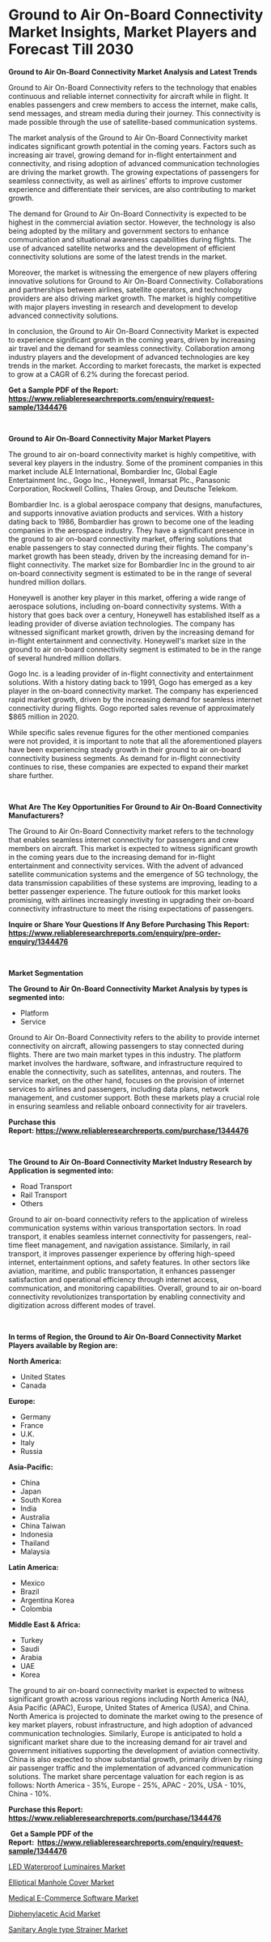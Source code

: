 <p><h1>Ground to Air On-Board Connectivity Market Insights, Market Players and Forecast Till 2030</h1></p><p><strong>Ground to Air On-Board Connectivity Market Analysis and Latest Trends</strong></p>
<p><p>Ground to Air On-Board Connectivity refers to the technology that enables continuous and reliable internet connectivity for aircraft while in flight. It enables passengers and crew members to access the internet, make calls, send messages, and stream media during their journey. This connectivity is made possible through the use of satellite-based communication systems.</p><p>The market analysis of the Ground to Air On-Board Connectivity market indicates significant growth potential in the coming years. Factors such as increasing air travel, growing demand for in-flight entertainment and connectivity, and rising adoption of advanced communication technologies are driving the market growth. The growing expectations of passengers for seamless connectivity, as well as airlines' efforts to improve customer experience and differentiate their services, are also contributing to market growth.</p><p>The demand for Ground to Air On-Board Connectivity is expected to be highest in the commercial aviation sector. However, the technology is also being adopted by the military and government sectors to enhance communication and situational awareness capabilities during flights. The use of advanced satellite networks and the development of efficient connectivity solutions are some of the latest trends in the market.</p><p>Moreover, the market is witnessing the emergence of new players offering innovative solutions for Ground to Air On-Board Connectivity. Collaborations and partnerships between airlines, satellite operators, and technology providers are also driving market growth. The market is highly competitive with major players investing in research and development to develop advanced connectivity solutions.</p><p>In conclusion, the Ground to Air On-Board Connectivity Market is expected to experience significant growth in the coming years, driven by increasing air travel and the demand for seamless connectivity. Collaboration among industry players and the development of advanced technologies are key trends in the market. According to market forecasts, the market is expected to grow at a CAGR of 6.2% during the forecast period.</p></p>
<p><strong>Get a Sample PDF of the Report:&nbsp; <a href="https://www.reliableresearchreports.com/enquiry/request-sample/1344476">https://www.reliableresearchreports.com/enquiry/request-sample/1344476</a></strong></p>
<p>&nbsp;</p>
<p><strong>Ground to Air On-Board Connectivity Major Market Players</strong></p>
<p><p>The ground to air on-board connectivity market is highly competitive, with several key players in the industry. Some of the prominent companies in this market include ALE International, Bombardier Inc, Global Eagle Entertainment Inc., Gogo Inc., Honeywell, Inmarsat Plc., Panasonic Corporation, Rockwell Collins, Thales Group, and Deutsche Telekom.</p><p>Bombardier Inc. is a global aerospace company that designs, manufactures, and supports innovative aviation products and services. With a history dating back to 1986, Bombardier has grown to become one of the leading companies in the aerospace industry. They have a significant presence in the ground to air on-board connectivity market, offering solutions that enable passengers to stay connected during their flights. The company's market growth has been steady, driven by the increasing demand for in-flight connectivity. The market size for Bombardier Inc in the ground to air on-board connectivity segment is estimated to be in the range of several hundred million dollars.</p><p>Honeywell is another key player in this market, offering a wide range of aerospace solutions, including on-board connectivity systems. With a history that goes back over a century, Honeywell has established itself as a leading provider of diverse aviation technologies. The company has witnessed significant market growth, driven by the increasing demand for in-flight entertainment and connectivity. Honeywell's market size in the ground to air on-board connectivity segment is estimated to be in the range of several hundred million dollars.</p><p>Gogo Inc. is a leading provider of in-flight connectivity and entertainment solutions. With a history dating back to 1991, Gogo has emerged as a key player in the on-board connectivity market. The company has experienced rapid market growth, driven by the increasing demand for seamless internet connectivity during flights. Gogo reported sales revenue of approximately $865 million in 2020.</p><p>While specific sales revenue figures for the other mentioned companies were not provided, it is important to note that all the aforementioned players have been experiencing steady growth in their ground to air on-board connectivity business segments. As demand for in-flight connectivity continues to rise, these companies are expected to expand their market share further.</p></p>
<p>&nbsp;</p>
<p><strong>What Are The Key Opportunities For Ground to Air On-Board Connectivity Manufacturers?</strong></p>
<p><p>The Ground to Air On-Board Connectivity market refers to the technology that enables seamless internet connectivity for passengers and crew members on aircraft. This market is expected to witness significant growth in the coming years due to the increasing demand for in-flight entertainment and connectivity services. With the advent of advanced satellite communication systems and the emergence of 5G technology, the data transmission capabilities of these systems are improving, leading to a better passenger experience. The future outlook for this market looks promising, with airlines increasingly investing in upgrading their on-board connectivity infrastructure to meet the rising expectations of passengers.</p></p>
<p><strong>Inquire or Share Your Questions If Any Before Purchasing This Report: <a href="https://www.reliableresearchreports.com/enquiry/pre-order-enquiry/1344476">https://www.reliableresearchreports.com/enquiry/pre-order-enquiry/1344476</a></strong></p>
<p>&nbsp;</p>
<p><strong>Market Segmentation</strong></p>
<p><strong>The Ground to Air On-Board Connectivity Market Analysis by types is segmented into:</strong></p>
<p><ul><li>Platform</li><li>Service</li></ul></p>
<p><p>Ground to Air On-Board Connectivity refers to the ability to provide internet connectivity on aircraft, allowing passengers to stay connected during flights. There are two main market types in this industry. The platform market involves the hardware, software, and infrastructure required to enable the connectivity, such as satellites, antennas, and routers. The service market, on the other hand, focuses on the provision of internet services to airlines and passengers, including data plans, network management, and customer support. Both these markets play a crucial role in ensuring seamless and reliable onboard connectivity for air travelers.</p></p>
<p><strong>Purchase this Report:&nbsp;<a href="https://www.reliableresearchreports.com/purchase/1344476">https://www.reliableresearchreports.com/purchase/1344476</a></strong></p>
<p>&nbsp;</p>
<p><strong>The Ground to Air On-Board Connectivity Market Industry Research by Application is segmented into:</strong></p>
<p><ul><li>Road Transport</li><li>Rail Transport</li><li>Others</li></ul></p>
<p><p>Ground to air on-board connectivity refers to the application of wireless communication systems within various transportation sectors. In road transport, it enables seamless internet connectivity for passengers, real-time fleet management, and navigation assistance. Similarly, in rail transport, it improves passenger experience by offering high-speed internet, entertainment options, and safety features. In other sectors like aviation, maritime, and public transportation, it enhances passenger satisfaction and operational efficiency through internet access, communication, and monitoring capabilities. Overall, ground to air on-board connectivity revolutionizes transportation by enabling connectivity and digitization across different modes of travel.</p></p>
<p>&nbsp;</p>
<p><strong>In terms of Region, the Ground to Air On-Board Connectivity Market Players available by Region are:</strong></p>
<p>
    <p> <strong> North America: </strong>
        <ul>
            <li>United States</li>
            <li>Canada</li>
        </ul>
        </p> 
    <p> <strong> Europe: </strong>
        <ul>
            <li>Germany</li>
            <li>France</li>
            <li>U.K.</li>
            <li>Italy</li>
            <li>Russia</li>
        </ul>
        </p> 
    <p> <strong> Asia-Pacific: </strong>
        <ul>
            <li>China</li>
            <li>Japan</li>
            <li>South Korea</li>
            <li>India</li>
            <li>Australia</li>
            <li>China Taiwan</li>
            <li>Indonesia</li>
            <li>Thailand</li>
            <li>Malaysia</li>
        </ul>
        </p> 
    <p> <strong> Latin America: </strong>
        <ul>
            <li>Mexico</li>
            <li>Brazil</li>
            <li>Argentina Korea</li>
            <li>Colombia</li>
        </ul>
        </p> 
    <p> <strong> Middle East & Africa: </strong>
        <ul>
            <li>Turkey</li>
            <li>Saudi</li>
            <li>Arabia</li>
            <li>UAE</li>
            <li>Korea</li>
        </ul>
    </p>
    </p>
<p><p>The ground to air on-board connectivity market is expected to witness significant growth across various regions including North America (NA), Asia Pacific (APAC), Europe, United States of America (USA), and China. North America is projected to dominate the market owing to the presence of key market players, robust infrastructure, and high adoption of advanced communication technologies. Similarly, Europe is anticipated to hold a significant market share due to the increasing demand for air travel and government initiatives supporting the development of aviation connectivity. China is also expected to show substantial growth, primarily driven by rising air passenger traffic and the implementation of advanced communication solutions. The market share percentage valuation for each region is as follows: North America - 35%, Europe - 25%, APAC - 20%, USA - 10%, China - 10%.</p></p>
<p><strong>Purchase this Report: <a href="https://www.reliableresearchreports.com/purchase/1344476">https://www.reliableresearchreports.com/purchase/1344476</a></strong></p>
<p>&nbsp;<strong>Get a Sample PDF of the Report:&nbsp;&nbsp;<a href="https://www.reliableresearchreports.com/enquiry/request-sample/1344476">https://www.reliableresearchreports.com/enquiry/request-sample/1344476</a></strong></p>
<p><strong></strong></p>
<p><p><a href="https://github.com/AKSHATREPORTPRIME/Market-Research-Report-List-1/blob/main/led-waterproof-luminaires-market.md">LED Waterproof Luminaires Market</a></p><p><a href="https://www.linkedin.com/pulse/elliptical-manhole-cover-market-challenges-opportunities-growth-jxwte/">Elliptical Manhole Cover Market</a></p><p><a href="https://github.com/Chiragrp26/Market-Research-Report-List-1/blob/main/medical-e-commerce-software-market.md">Medical E-Commerce Software Market</a></p><p><a href="https://medium.com/@mikebauch2013/diphenylacetic-acid-market-size-growth-forecast-2023-2030-cbd6da351292">Diphenylacetic Acid Market</a></p><p><a href="https://www.linkedin.com/pulse/sanitary-angle-type-strainer-market-size-share-global-analysis-xfsye/">Sanitary Angle type Strainer Market</a></p></p>